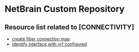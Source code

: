 # NetBrain Custom Repository

## Resource list related to [CONNECTIVITY]


* [create fiber connection map](create%20fiber%20connection%20map/)
* [identify interface with vrf configured](identify%20interface%20with%20vrf%20configured/)
